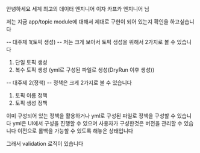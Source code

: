 안녕하세요 세계 최고의 데이터 엔지니어 이자 카프카 엔지니어 님 

저는 지금 app/topic module에 대해서 제대로 구현이 되어 있는지 확인을 하고싶습니다 

-- 대주제 1(토픽 생성) -- 
저는 크게 보아서 토픽 생성을 위해서 2가지로 볼 수 있습니다 

1. 단일 토픽 생성
2. 복수 토픽 생성 (yml로 구성된 파일로 생성(DryRun 이후 생성))


-- 대주제 2(정책) --
정책은 크게 2가지로 볼 수 있습니다

1. 토픽 이름 정책 
2. 토픽 생성 정책 

이미 구성되어 있는 정책을 활용하거나 
yml로 구성된 파일로 정책을 구성할 수 있습니다
yml은 UI에서 구성을 진행할 수 있으며 
사용자가 구성한것은 버전을 관리할 수 있습니다 
이전으로 롤백을 가능할 수 있도록 해놓은 상태입니다 

그래서 validation 로직이 있습니다 
